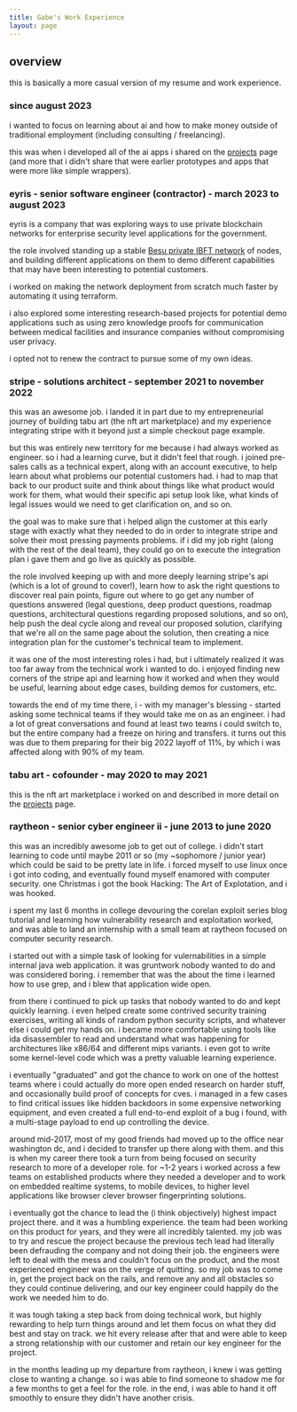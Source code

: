 ```yaml
---
title: Gabe's Work Experience
layout: page
---
```


## overview
this is basically a more casual version of my resume and work experience.


### since august 2023
i wanted to focus on learning about ai and how to make money outside of traditional employment (including consulting / freelancing).

this was when i developed all of the ai apps i shared on the [projects](./projects.md) page (and more that i didn't share that were earlier prototypes and apps that were more like simple wrappers).


### eyris - senior software engineer (contractor) - march 2023 to august 2023
eyris is a company that was exploring ways to use private blockchain networks for enterprise security level applications for the government.

the role involved standing up a stable [Besu private IBFT network](https://besu.hyperledger.org/private-networks) of nodes, and building different applications on them to demo different capabilities that may have been interesting to potential customers.

i worked on making the network deployment from scratch much faster by automating it using terraform.

i also explored some interesting research-based projects for potential demo applications such as using zero knowledge proofs for communication between medical facilities and insurance companies without compromising user privacy.

i opted not to renew the contract to pursue some of my own ideas.


### stripe - solutions architect - september 2021 to november 2022
this was an awesome job. i landed it in part due to my entrepreneurial journey of building tabu art (the nft art marketplace) and my experience integrating stripe with it beyond just a simple checkout page example.

but this was entirely new territory for me because i had always worked as engineer. so i had a learning curve, but it didn't feel that rough. i joined pre-sales calls as a technical expert, along with an account executive, to help learn about what problems our potential customers had. i had to map that back to our product suite and think about things like what product would work for them, what would their specific api setup look like, what kinds of legal issues would we need to get clarification on, and so on.

the goal was to make sure that i helped align the customer at this early stage with exactly what they needed to do in order to integrate stripe and solve their most pressing payments problems. if i did my job right (along with the rest of the deal team), they could go on to execute the integration plan i gave them and go live as quickly as possible.

the role involved keeping up with and more deeply learning stripe's api (which is a lot of ground to cover!), learn how to ask the right questions to discover real pain points, figure out where to go get any number of questions answered (legal questions, deep product questions, roadmap questions, architectural questions regarding proposed solutions, and so on), help push the deal cycle along and reveal our proposed solution, clarifying that we're all on the same page about the solution, then creating a nice integration plan for the customer's technical team to implement.

it was one of the most interesting roles i had, but i ultimately realized it was too far away from the technical work i wanted to do. i enjoyed finding new corners of the stripe api and learning how it worked and when they would be useful, learning about edge cases, building demos for customers, etc.

towards the end of my time there, i - with my manager's blessing - started asking some technical teams if they would take me on as an engineer. i had a lot of great conversations and found at least two teams i could switch to, but the entire company had a freeze on hiring and transfers. it turns out this was due to them preparing for their big 2022 layoff of 11%, by which i was affected along with 90% of my team.


### tabu art - cofounder - may 2020 to may 2021
this is the nft art marketplace i worked on and described in more detail on the [projects](./projects.md) page.


### raytheon - senior cyber engineer ii - june 2013 to june 2020
this was an incredibly awesome job to get out of college. i didn't start learning to code until maybe 2011 or so (my ~sophomore / junior year) which could be said to be pretty late in life. i forced myself to use linux once i got into coding, and eventually found myself enamored with computer security. one Christmas i got the book Hacking: The Art of Explotation, and i was hooked.

i spent my last 6 months in college devouring the corelan exploit series blog tutorial and learning how vulnerability research and exploitation worked, and was able to land an internship with a small team at raytheon focused on computer security research.

i started out with a simple task of looking for vulernabilities in a simple internal java web application. it was gruntwork nobody wanted to do and was considered boring. i remember that was the about the time i learned how to use grep, and i blew that application wide open.

from there i continued to pick up tasks that nobody wanted to do and kept quickly learning. i even helped create some contrived security training exercises, writing all kinds of random python security scripts, and whatever else i could get my hands on. i became more comfortable using tools like ida disassembler to read and understand what was happening for architectures like x86/64 and different mips variants. i even got to write some kernel-level code which was a pretty valuable learning experience.

i eventually "graduated" and got the chance to work on one of the hottest teams where i could actually do more open ended research on harder stuff, and occasionally build proof of concepts for cves. i managed in a few cases to find critical issues like hidden backdoors in some expensive networking equipment, and even created a full end-to-end exploit of a bug i found, with a multi-stage payload to end up controlling the device.

around mid-2017, most of my good friends had moved up to the office near washington dc, and i decided to transfer up there along with them. and this is when my career there took a turn from being focused on security research to more of a developer role. for ~1-2 years i worked across a few teams on established products where they needed a developer and to work on embedded realtime systems, to mobile devices, to higher level applications like browser clever browser fingerprinting solutions.

i eventually got the chance to lead the (i think objectively) highest impact project there. and it was a humbling experience. the team had been working on this product for years, and they were all incredibly talented. my job was to try and rescue the project because the previous tech lead had literally been defrauding the company and not doing their job. the engineers were left to deal with the mess and couldn't focus on the product, and the most experienced engineer was on the verge of quitting. so my job was to come in, get the project back on the rails, and remove any and all obstacles so they could continue delivering, and our key engineer could happily do the work we needed him to do.

it was tough taking a step back from doing technical work, but highly rewarding to help turn things around and let them focus on what they did best and stay on track. we hit every release after that and were able to keep a strong relationship with our customer and retain our key engineer for the project.

in the months leading up my departure from raytheon, i knew i was getting close to wanting a change. so i was able to find someone to shadow me for a few months to get a feel for the role. in the end, i was able to hand it off smoothly to ensure they didn't have another crisis.